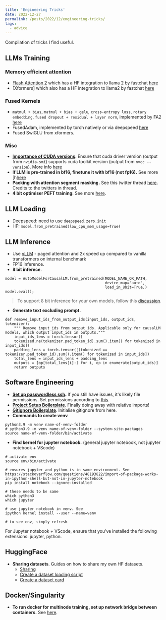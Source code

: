 ```yaml
---
title: 'Engineering Tricks'
date: 2022-12-27
permalink: /posts/2022/12/engineering-tricks/
tags:
  - advice
---
```

Compilation of tricks I find useful.


## LLMs Training
### Memory efficient attention
- [Flash Attention 2](https://github.com/Dao-AILab/flash-attention) which has a HF integration to llama 2 by fastchat [here](https://github.com/lm-sys/FastChat/blob/main/fastchat/train/llama2_flash_attn_monkey_patch.py)
- [Xformers] which also has a HF integration to llama2 by fastchat [here](https://github.com/lm-sys/FastChat/blob/main/fastchat/train/llama_xformers_attn_monkey_patch.py)

### Fused Kernels
- `matmul + bias`, `matmul + bias + gelu`, `cross-entropy loss`, `rotary embedding`, `fused dropout + residual + layer norm`, implemented by FA2 [here](https://github.com/Dao-AILab/flash-attention/tree/main/training)
- FusedAdam, implemented by torch natively or via deepspeed [here](https://deepspeed.readthedocs.io/en/latest/optimizers.html)
- Fused SwiGLU from xformers.

### Misc
- **[Importance of CUDA versions](https://stackoverflow.com/questions/9727688/how-to-get-the-cuda-version)**. Ensure that cuda driver version (output from `nvidia-smi`) supports cuda toolkit version (output from `nvcc --version`). More info [here](https://docs.nvidia.com/deploy/cuda-compatibility/)
- **If LLM is pre-trained in bf16, finetune it with bf16 (not fp16).** See more [h[here](https://huggingface.co/docs/transformers/v4.13.0/en/performance#bf16)
- **Packing with attention segment masking.** See this twitter thread [here](https://twitter.com/agihippo/status/1645798187339505666). Credits to the twitters in thread.
- **4 bit optimiser PEFT training**. See more [here](https://huggingface.co/blog/4bit-transformers-bitsandbytes).

## LLM Loading
- Deepspeed: need to use `deepspeed.zero.init`
- HF: `model.from_pretrained(low_cpu_mem_usage=True)`

## LLM Inference
- Use [vLLM](https://github.com/vllm-project/vllm) - paged attention and 2x speed up compared to vanilla transformers on internal benchmark
- FP16 inference.
- **8 bit inferece**. 

```
model = AutoModelForCausalLM.from_pretrained(MODEL_NAME_OR_PATH,
                                             device_map="auto",
                                             load_in_8bit=True,)
model.eval();
```

> To support 8 bit inference for your own models, follow this [discussion](https://github.com/huggingface/transformers/issues/22488). 

- **Generate text excluding prompt.**

```
def remove_input_ids_from_output_ids(input_ids, output_ids, tokenizer):
    """ Remove input_ids from output_ids. Applicable only for causalLM models, which output input_ids in outputs."""
    input_ids_lens = torch.tensor([
    tokenized.ne(tokenizer.pad_token_id).sum().item() for tokenized in input_ids])
    padding_lens = torch.tensor([(tokenized == tokenizer.pad_token_id).sum().item() for tokenized in input_ids])
    total_lens = input_ids_lens + padding_lens
    outputs = [op[total_lens[i]:] for i, op in enumerate(output_ids)]
    return outputs
```

## Software Engineering
- **[Set up passwordless ssh](https://linuxize.com/post/how-to-setup-passwordless-ssh-login/).** If you still have issues, it's likely file permissions. Set permissions according to [this](https://superuser.com/questions/215504/permissions-on-private-key-in-ssh-folder).
- **[Project Setup Boilerplate](https://goodresearch.dev/setup.html)**. Finally doing away with relative imports!
- **[Gitignore Boilerplate](https://github.com/github/gitignore/blob/main/Python.gitignore)**. Initialise gitignore from here.
- **Commands to create venv**

```
python3.9 -m venv name-of-venv-folder
# python3.9 -m venv name-of-venv-folder --system-site-packages  
source name-of-venv-folder/bin/activate
```

- **Find kernel for jupyter notebook.** (general jupyter notebook, not jupyter notebook + VScode) 

```
# activate env
source env/bin/activate

# ensures jupyter and python is in same environment. See https://stackoverflow.com/questions/48193822/import-of-package-works-in-ipython-shell-but-not-in-jupyter-notebook
pip install notebook --ignore-installed  

# these needs to be same
which python3
which jupyter

# use jupyter notebook in venv. See
ipython kernel install --user --name=venv

# to see env, simply refresh
```

For Jupyter notebook + VScode, ensure that you've installed the following extensions: jupyter, python.

## HuggingFace
- **Sharing datasets**. Guides on how to share my own HF datasets.
  - [Sharing](https://huggingface.co/docs/datasets/share)
  - [Create a dataset loading script](https://huggingface.co/docs/datasets/dataset_script#create-a-dataset-loading-script)
  - [Create a dataset card](https://huggingface.co/docs/datasets/dataset_card) 

## Docker/Singularity
- **To run docker for multinode training, set up network bridge between containers.** See [here](https://docs.sylabs.io/guides/3.1/user-guide/networking.html).
